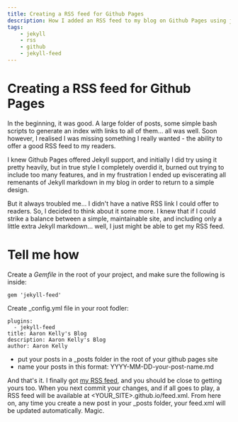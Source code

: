 ```yaml
---
title: Creating a RSS feed for Github Pages
description: How I added an RSS feed to my blog on Github Pages using jekyll-feed
tags:
    - jekyll
    - rss
    - github
    - jekyll-feed
---
```


# Creating a RSS feed for Github Pages

In the beginning, it was good. A large folder of posts, some simple bash scripts to generate an index with links to all of them... all was well. Soon however, I realised I was missing something I really wanted - the ability to offer a good RSS feed to my readers.

I knew Github Pages offered Jekyll support, and initially I did try using it pretty heavily, but in true style I completely overdid it, burned out trying to include too many features, and in my frustration I ended up eviscerating all remenants of Jekyll markdown in my blog in order to return to a simple design.

But it always troubled me... I didn't have a native RSS link I could offer to readers. So, I decided to think about it some more. I knew that if I could strike a balance between a simple, maintainable site, and including only a little extra Jekyll markdown... well, I just might be able to get my RSS feed.

# Tell me how

Create a _Gemfile_ in the root of your project, and make sure the following is inside:

```
gem 'jekyll-feed'
```

Create _config.yml file in your root fodler:

```
plugins:
  - jekyll-feed
title: Aaron Kelly's Blog
description: Aaron Kelly's Blog
author: Aaron Kelly
```

- put your posts in a _posts folder in the root of your github pages site
- name your posts in this format: YYYY-MM-DD-your-post-name.md

And that's it. I finally got [my RSS feed](https://aaronpkelly.github.io/feed.xml), and you should be close to getting yours too. When you next commit your changes, and if all goes to play, a RSS feed will be available at <YOUR_SITE>.github.io/feed.xml. From here on, any time you create a new post in your _posts folder, your feed.xml will be updated automatically. Magic.